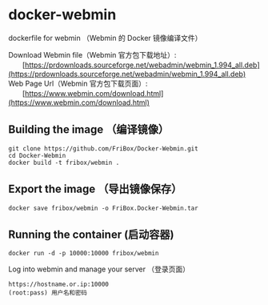# docker-webmin
dockerfile for webmin （Webmin 的 Docker 镜像编译文件）

Download Webmin file（Webmin 官方包下载地址）:<br>
　　[https://prdownloads.sourceforge.net/webadmin/webmin_1.994_all.deb](https://prdownloads.sourceforge.net/webadmin/webmin_1.994_all.deb)<br>
Web Page Url（Webmin 官方包下载页面）:<br>
　　[https://www.webmin.com/download.html](https://www.webmin.com/download.html)<br>

## Building the image （编译镜像）
```
git clone https://github.com/FriBox/Docker-Webmin.git
cd Docker-Webmin
docker build -t fribox/webmin .
```

## Export the image （导出镜像保存）
```
docker save fribox/webmin -o FriBox.Docker-Webmin.tar
```

## Running the container (启动容器)
```
docker run -d -p 10000:10000 fribox/webmin
```

Log into webmin and manage your server （登录页面）
```
https://hostname.or.ip:10000
(root:pass) 用户名和密码
```
